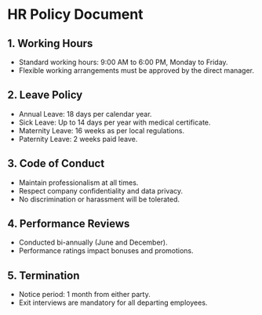 # HR Policy Document

## 1. Working Hours
- Standard working hours: 9:00 AM to 6:00 PM, Monday to Friday.
- Flexible working arrangements must be approved by the direct manager.

## 2. Leave Policy
- Annual Leave: 18 days per calendar year.
- Sick Leave: Up to 14 days per year with medical certificate.
- Maternity Leave: 16 weeks as per local regulations.
- Paternity Leave: 2 weeks paid leave.

## 3. Code of Conduct
- Maintain professionalism at all times.
- Respect company confidentiality and data privacy.
- No discrimination or harassment will be tolerated.

## 4. Performance Reviews
- Conducted bi-annually (June and December).
- Performance ratings impact bonuses and promotions.

## 5. Termination
- Notice period: 1 month from either party.
- Exit interviews are mandatory for all departing employees.
